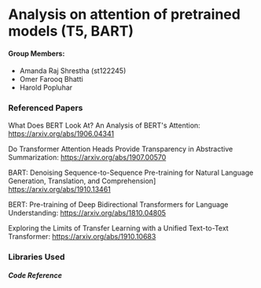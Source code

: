 # Analysis on attention of pretrained models (T5, BART)

#### Group Members:
- Amanda Raj Shrestha (st122245)
- Omer Farooq Bhatti
- Harold Popluhar

### Referenced Papers
What Does BERT Look At? An Analysis of BERT's Attention: 
https://arxiv.org/abs/1906.04341

Do Transformer Attention Heads Provide Transparency in Abstractive Summarization: 
https://arxiv.org/abs/1907.00570

BART: Denoising Sequence-to-Sequence Pre-training for Natural Language Generation, Translation, and Comprehension] 
https://arxiv.org/abs/1910.13461

BERT: Pre-training of Deep Bidirectional Transformers for Language Understanding: 
https://arxiv.org/abs/1810.04805

Exploring the Limits of Transfer Learning with a Unified Text-to-Text Transformer: 
https://arxiv.org/abs/1910.10683

 

### Libraries Used

[Hugging face]: 
https://huggingface.co
[Ecco]: 
https://github.com/jalammar/ecco
[BERTviz]: 
https://github.com/jessevig/bertviz#:~:text=BertViz%20is%20an%20interactive%20tool,that%20supports%20most%20Huggingface%20models.

##### Code Reference
[clarkkev/attention-analysis]: https://github.com/clarkkev/attention-analysis

